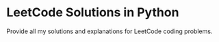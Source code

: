 # LeetCode Solutions in Python
Provide all my solutions and explanations for LeetCode coding problems.
